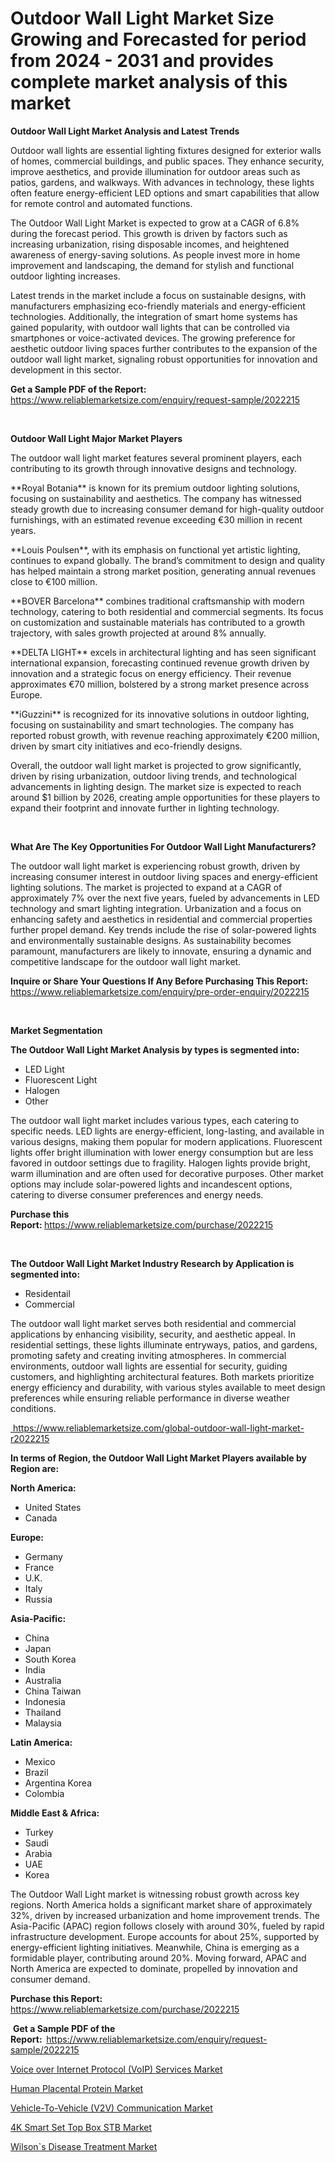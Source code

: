 <p><h1>Outdoor Wall Light Market Size Growing and Forecasted for period from 2024 - 2031 and provides complete market analysis of this market</h1></p><p><strong>Outdoor Wall Light Market Analysis and Latest Trends</strong></p>
<p><p>Outdoor wall lights are essential lighting fixtures designed for exterior walls of homes, commercial buildings, and public spaces. They enhance security, improve aesthetics, and provide illumination for outdoor areas such as patios, gardens, and walkways. With advances in technology, these lights often feature energy-efficient LED options and smart capabilities that allow for remote control and automated functions.</p><p>The Outdoor Wall Light Market is expected to grow at a CAGR of 6.8% during the forecast period. This growth is driven by factors such as increasing urbanization, rising disposable incomes, and heightened awareness of energy-saving solutions. As people invest more in home improvement and landscaping, the demand for stylish and functional outdoor lighting increases.</p><p>Latest trends in the market include a focus on sustainable designs, with manufacturers emphasizing eco-friendly materials and energy-efficient technologies. Additionally, the integration of smart home systems has gained popularity, with outdoor wall lights that can be controlled via smartphones or voice-activated devices. The growing preference for aesthetic outdoor living spaces further contributes to the expansion of the outdoor wall light market, signaling robust opportunities for innovation and development in this sector.</p></p>
<p><strong>Get a Sample PDF of the Report:&nbsp;</strong> <a href="https://www.reliablemarketsize.com/enquiry/request-sample/2022215?utm_campaign=1727&utm_medium=2&utm_source=Github&utm_content=ia&utm_term=28102024&utm_id=outdoor-wall-light">https://www.reliablemarketsize.com/enquiry/request-sample/2022215</a></p>
<p>&nbsp;</p>
<p><strong>Outdoor Wall Light Major Market Players</strong></p>
<p><p>The outdoor wall light market features several prominent players, each contributing to its growth through innovative designs and technology. </p><p>**Royal Botania** is known for its premium outdoor lighting solutions, focusing on sustainability and aesthetics. The company has witnessed steady growth due to increasing consumer demand for high-quality outdoor furnishings, with an estimated revenue exceeding €30 million in recent years.</p><p>**Louis Poulsen**, with its emphasis on functional yet artistic lighting, continues to expand globally. The brand’s commitment to design and quality has helped maintain a strong market position, generating annual revenues close to €100 million.</p><p>**BOVER Barcelona** combines traditional craftsmanship with modern technology, catering to both residential and commercial segments. Its focus on customization and sustainable materials has contributed to a growth trajectory, with sales growth projected at around 8% annually.</p><p>**DELTA LIGHT** excels in architectural lighting and has seen significant international expansion, forecasting continued revenue growth driven by innovation and a strategic focus on energy efficiency. Their revenue approximates €70 million, bolstered by a strong market presence across Europe.</p><p>**iGuzzini** is recognized for its innovative solutions in outdoor lighting, focusing on sustainability and smart technologies. The company has reported robust growth, with revenue reaching approximately €200 million, driven by smart city initiatives and eco-friendly designs.</p><p>Overall, the outdoor wall light market is projected to grow significantly, driven by rising urbanization, outdoor living trends, and technological advancements in lighting design. The market size is expected to reach around $1 billion by 2026, creating ample opportunities for these players to expand their footprint and innovate further in lighting technology.</p></p>
<p>&nbsp;</p>
<p><strong>What Are The Key Opportunities For Outdoor Wall Light Manufacturers?</strong></p>
<p><p>The outdoor wall light market is experiencing robust growth, driven by increasing consumer interest in outdoor living spaces and energy-efficient lighting solutions. The market is projected to expand at a CAGR of approximately 7% over the next five years, fueled by advancements in LED technology and smart lighting integration. Urbanization and a focus on enhancing safety and aesthetics in residential and commercial properties further propel demand. Key trends include the rise of solar-powered lights and environmentally sustainable designs. As sustainability becomes paramount, manufacturers are likely to innovate, ensuring a dynamic and competitive landscape for the outdoor wall light market.</p></p>
<p><strong>Inquire or Share Your Questions If Any Before Purchasing This Report:</strong> <a href="https://www.reliablemarketsize.com/enquiry/pre-order-enquiry/2022215?utm_campaign=1727&utm_medium=2&utm_source=Github&utm_content=ia&utm_term=28102024&utm_id=outdoor-wall-light">https://www.reliablemarketsize.com/enquiry/pre-order-enquiry/2022215</a></p>
<p>&nbsp;</p>
<p><strong>Market Segmentation</strong></p>
<p><strong>The Outdoor Wall Light Market Analysis by types is segmented into:</strong></p>
<p><ul><li>LED Light</li><li>Fluorescent Light</li><li>Halogen</li><li>Other</li></ul></p>
<p><p>The outdoor wall light market includes various types, each catering to specific needs. LED lights are energy-efficient, long-lasting, and available in various designs, making them popular for modern applications. Fluorescent lights offer bright illumination with lower energy consumption but are less favored in outdoor settings due to fragility. Halogen lights provide bright, warm illumination and are often used for decorative purposes. Other market options may include solar-powered lights and incandescent options, catering to diverse consumer preferences and energy needs.</p></p>
<p><strong>Purchase this Report:&nbsp;</strong><a href="https://www.reliablemarketsize.com/purchase/2022215?utm_campaign=1727&utm_medium=2&utm_source=Github&utm_content=ia&utm_term=28102024&utm_id=outdoor-wall-light">https://www.reliablemarketsize.com/purchase/2022215</a></p>
<p>&nbsp;</p>
<p><strong>The Outdoor Wall Light Market Industry Research by Application is segmented into:</strong></p>
<p><ul><li>Residentail</li><li>Commercial</li></ul></p>
<p><p>The outdoor wall light market serves both residential and commercial applications by enhancing visibility, security, and aesthetic appeal. In residential settings, these lights illuminate entryways, patios, and gardens, promoting safety and creating inviting atmospheres. In commercial environments, outdoor wall lights are essential for security, guiding customers, and highlighting architectural features. Both markets prioritize energy efficiency and durability, with various styles available to meet design preferences while ensuring reliable performance in diverse weather conditions.</p></p>
<p><a href="https://www.reliablemarketsize.com/global-outdoor-wall-light-market-r2022215?utm_campaign=1727&utm_medium=2&utm_source=Github&utm_content=ia&utm_term=28102024&utm_id=outdoor-wall-light">&nbsp;https://www.reliablemarketsize.com/global-outdoor-wall-light-market-r2022215</a></p>
<p><strong>In terms of Region, the Outdoor Wall Light Market Players available by Region are:</strong></p>
<p>
    <p> <strong> North America: </strong>
        <ul>
            <li>United States</li>
            <li>Canada</li>
        </ul>
        </p> 
    <p> <strong> Europe: </strong>
        <ul>
            <li>Germany</li>
            <li>France</li>
            <li>U.K.</li>
            <li>Italy</li>
            <li>Russia</li>
        </ul>
        </p> 
    <p> <strong> Asia-Pacific: </strong>
        <ul>
            <li>China</li>
            <li>Japan</li>
            <li>South Korea</li>
            <li>India</li>
            <li>Australia</li>
            <li>China Taiwan</li>
            <li>Indonesia</li>
            <li>Thailand</li>
            <li>Malaysia</li>
        </ul>
        </p> 
    <p> <strong> Latin America: </strong>
        <ul>
            <li>Mexico</li>
            <li>Brazil</li>
            <li>Argentina Korea</li>
            <li>Colombia</li>
        </ul>
        </p> 
    <p> <strong> Middle East & Africa: </strong>
        <ul>
            <li>Turkey</li>
            <li>Saudi</li>
            <li>Arabia</li>
            <li>UAE</li>
            <li>Korea</li>
        </ul>
    </p>
    </p>
<p><p>The Outdoor Wall Light market is witnessing robust growth across key regions. North America holds a significant market share of approximately 32%, driven by increased urbanization and home improvement trends. The Asia-Pacific (APAC) region follows closely with around 30%, fueled by rapid infrastructure development. Europe accounts for about 25%, supported by energy-efficient lighting initiatives. Meanwhile, China is emerging as a formidable player, contributing around 20%. Moving forward, APAC and North America are expected to dominate, propelled by innovation and consumer demand.</p></p>
<p><strong>Purchase this Report: </strong><a href="https://www.reliablemarketsize.com/purchase/2022215?utm_campaign=1727&utm_medium=2&utm_source=Github&utm_content=ia&utm_term=28102024&utm_id=outdoor-wall-light">https://www.reliablemarketsize.com/purchase/2022215</a></p>
<p>&nbsp;<strong>Get a Sample PDF of the Report:&nbsp;&nbsp;</strong><a href="https://www.reliablemarketsize.com/enquiry/request-sample/2022215?utm_campaign=1727&utm_medium=2&utm_source=Github&utm_content=ia&utm_term=28102024&utm_id=outdoor-wall-light">https://www.reliablemarketsize.com/enquiry/request-sample/2022215</a></p>
<p><strong></strong></p>
<p><p><a href="https://www.linkedin.com/pulse/charting-future-comprehensive-analysis-global-voice-over-90r8f?trk=public_post_embed_feed-article-content&utm_campaign=1727&utm_medium=2&utm_source=Github&utm_content=ia&utm_term=28102024&utm_id=outdoor-wall-light">Voice over Internet Protocol (VoIP) Services Market</a></p><p><a href="https://www.linkedin.com/pulse/human-placental-protein-market-global-trends-forecast-tgvsc?utm_campaign=1727&utm_medium=2&utm_source=Github&utm_content=ia&utm_term=28102024&utm_id=outdoor-wall-light">Human Placental Protein Market</a></p><p><a href="https://www.linkedin.com/pulse/comprehensive-vehicle-to-vehicle-v2v-communication-market-woaif?trk=public_post_embed_feed-article-content&utm_campaign=1727&utm_medium=2&utm_source=Github&utm_content=ia&utm_term=28102024&utm_id=outdoor-wall-light">Vehicle-To-Vehicle (V2V) Communication Market</a></p><p><a href="https://github.com/nicoletavirag/Market-Research-Report-List-5/blob/main/4k-smart-set-top-box-stb-market.md?utm_campaign=1727&utm_medium=2&utm_source=Github&utm_content=ia&utm_term=28102024&utm_id=outdoor-wall-light">4K Smart Set Top Box STB Market</a></p><p><a href="https://www.linkedin.com/pulse/wilsons-disease-treatment-industry-sector-market-dynamics-future-atxle?trk=public_post_embed_feed-article-content&utm_campaign=1727&utm_medium=2&utm_source=Github&utm_content=ia&utm_term=28102024&utm_id=outdoor-wall-light">Wilson`s Disease Treatment Market</a></p></p>